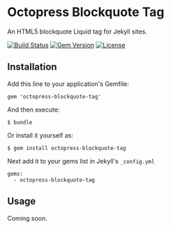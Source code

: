 # Octopress Blockquote Tag

An HTML5 blockquote Liquid tag for Jekyll sites.

[![Build Status](https://travis-ci.org/octopress/blockquote-tag.svg)](https://travis-ci.org/octopress/blockquote-tag)
[![Gem Version](http://img.shields.io/gem/v/octopress-blockquote-tag.svg)](https://rubygems.org/gems/octopress-blockquote-tag)
[![License](http://img.shields.io/:license-mit-blue.svg)](http://octopress.mit-license.org)

## Installation

Add this line to your application's Gemfile:

    gem 'octopress-blockquote-tag'

And then execute:

    $ bundle

Or install it yourself as:

    $ gem install octopress-blockquote-tag

Next add it to your gems list in Jekyll's `_config.yml`

    gems:
      - octopress-blockquote-tag

## Usage

Coming soon.
